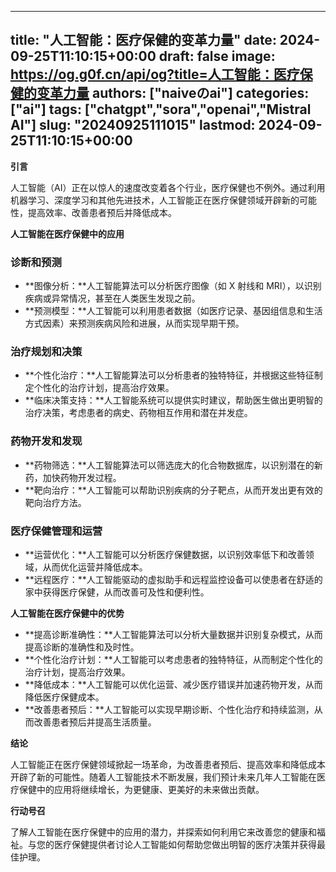 
---
title: "人工智能：医疗保健的变革力量"
date: 2024-09-25T11:10:15+00:00
draft: false
image: https://og.g0f.cn/api/og?title=人工智能：医疗保健的变革力量
authors: ["naiveのai"]
categories: ["ai"]
tags: ["chatgpt","sora","openai","Mistral AI"]
slug: "20240925111015"
lastmod: 2024-09-25T11:10:15+00:00
---
**引言**

人工智能（AI）正在以惊人的速度改变着各个行业，医疗保健也不例外。通过利用机器学习、深度学习和其他先进技术，人工智能正在医疗保健领域开辟新的可能性，提高效率、改善患者预后并降低成本。

**人工智能在医疗保健中的应用**

### 诊断和预测

* **图像分析：**人工智能算法可以分析医疗图像（如 X 射线和 MRI），以识别疾病或异常情况，甚至在人类医生发现之前。
* **预测模型：**人工智能可以利用患者数据（如医疗记录、基因组信息和生活方式因素）来预测疾病风险和进展，从而实现早期干预。

### 治疗规划和决策

* **个性化治疗：**人工智能算法可以分析患者的独特特征，并根据这些特征制定个性化的治疗计划，提高治疗效果。
* **临床决策支持：**人工智能系统可以提供实时建议，帮助医生做出更明智的治疗决策，考虑患者的病史、药物相互作用和潜在并发症。

### 药物开发和发现

* **药物筛选：**人工智能算法可以筛选庞大的化合物数据库，以识别潜在的新药，加快药物开发过程。
* **靶向治疗：**人工智能可以帮助识别疾病的分子靶点，从而开发出更有效的靶向治疗方法。

### 医疗保健管理和运营

* **运营优化：**人工智能可以分析医疗保健数据，以识别效率低下和改善领域，从而优化运营并降低成本。
* **远程医疗：**人工智能驱动的虚拟助手和远程监控设备可以使患者在舒适的家中获得医疗保健，从而改善可及性和便利性。

**人工智能在医疗保健中的优势**

* **提高诊断准确性：**人工智能算法可以分析大量数据并识别复杂模式，从而提高诊断的准确性和及时性。
* **个性化治疗计划：**人工智能可以考虑患者的独特特征，从而制定个性化的治疗计划，提高治疗效果。
* **降低成本：**人工智能可以优化运营、减少医疗错误并加速药物开发，从而降低医疗保健成本。
* **改善患者预后：**人工智能可以实现早期诊断、个性化治疗和持续监测，从而改善患者预后并提高生活质量。

**结论**

人工智能正在医疗保健领域掀起一场革命，为改善患者预后、提高效率和降低成本开辟了新的可能性。随着人工智能技术不断发展，我们预计未来几年人工智能在医疗保健中的应用将继续增长，为更健康、更美好的未来做出贡献。

**行动号召**

了解人工智能在医疗保健中的应用的潜力，并探索如何利用它来改善您的健康和福祉。与您的医疗保健提供者讨论人工智能如何帮助您做出明智的医疗决策并获得最佳护理。